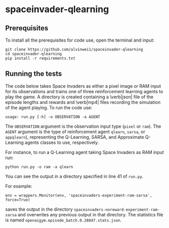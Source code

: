 # spaceinvader-qlearning
## Prerequisites

To install all the prerequisites for code use, open the terminal and input:

```
git clone https://github.com/alvinwei1/spaceinvader-qlearning
cd spaceinvader-qlearning
pip install -r requirements.txt
```
## Running the tests
The code below takes Space Invaders as either a pixel image or RAM input for its observations and trains one of three reinforcement learning agents to play the game. A directory is created containing a \verb|json| file of the episode lengths and rewards and \verb|mp4| files recording the simulation of the agent playing. To run the code use:
```
usage: run.py [-h] -o OBSERVATION -a AGENT
```

The ```OBSERVATION``` argument is the observation input type (```pixel``` or ```ram```). The ```AGENT``` argument is the type of reinforcement agent ```qlearn```, ```sarsa```, or ```appqlearn```), representing the Q-Learning, SARSA, and Approximate Q-Learning agents classes to use, respectively.

For instance, to run a Q-Learning agent taking Space Invaders as RAM input run:
```
python run.py -o ram -a qlearn
```
You can see the output in a directory specified in line 41 of ```run.py```. 

For example:

```env = wrappers.Monitor(env, 'spaceinvaders-experiment-ram-sarsa', force=True)```

saves the output in the directory ```spaceinvaders-noreward-experiment-ram-sarsa``` and overwrites any previous output in that directory. The statistics file is named ```openaigym.episode_batch.0.28847.stats.json```.
